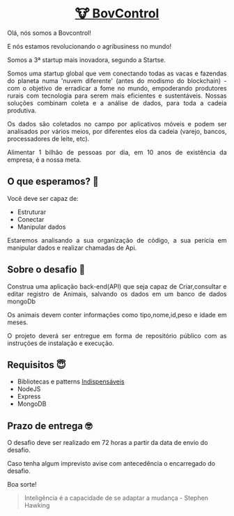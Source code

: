 <h1 align="center">
 <a href="https://www.bovcontrol.com/">
   🐮 BovControl 
 </a>
</h1>

<p align="justify">Olá, nós somos a Bovcontrol!

E nós estamos revolucionando o agribusiness no mundo!

Somos a 3ª startup mais inovadora, segundo a Startse.

<p align="justify">Somos uma startup global que vem conectando todas as vacas e fazendas do planeta numa 'nuvem diferente' (antes do modismo do blockchain) - com o objetivo de erradicar a fome no mundo, empoderando produtores rurais com tecnologia para serem mais eficientes e sustentáveis.
Nossas soluções combinam coleta e a análise de dados, para toda a cadeia produtiva.</p>

<p align="justify">Os dados são coletados no campo por aplicativos móveis e podem ser analisados por vários meios, por diferentes elos da cadeia (varejo, bancos, processadores de leite, etc).</p>

<p align="justify">Alimentar 1 bilhão de pessoas por dia, em 10 anos de existência da empresa, é a nossa meta.</p>

## O que esperamos? 🤨

Você deve ser capaz de:

- Estruturar
- Conectar
- Manipular dados

<p align="justify">Estaremos analisando a sua organização de código, a sua perícia em manipular dados e realizar chamadas de Api.

## Sobre o desafio 🤯

<p align="justify">Construa uma aplicação back-end(API) que seja capaz de Criar,consultar e editar registro de Animais, salvando os dados em um banco de dados mongoDb </p>
<p align="justify">Os animais devem conter informações como tipo,nome,id,peso e idade em meses. </p>

<p align="justify">O projeto deverá ser entregue em forma de repositório público com as instruções de instalação e execução.</p>

## Requisitos 😇

- Bibliotecas e patterns <u>Indispensáveis</u>
 - NodeJS
 - Express
 - MongoDB

## Prazo de entrega 🤓

O desafio deve ser realizado em 72 horas a partir da data de envio do desafio.

Caso tenha algum imprevisto avise com antecedência o encarregado do desafio.

Boa sorte!


> Inteligência é a capacidade de se adaptar a mudança - Stephen Hawking





